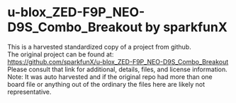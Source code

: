 
# u-blox_ZED-F9P_NEO-D9S_Combo_Breakout by sparkfunX  
This is a harvested standardized copy of a project from github.  
The original project can be found at:  
https://github.com/sparkfunX/u-blox_ZED-F9P_NEO-D9S_Combo_Breakout  
Please consult that link for additional, details, files, and license information.  
Note: It was auto harvested and if the original repo had more than one board file or anything out of the ordinary the files here are likely not representative.  
    